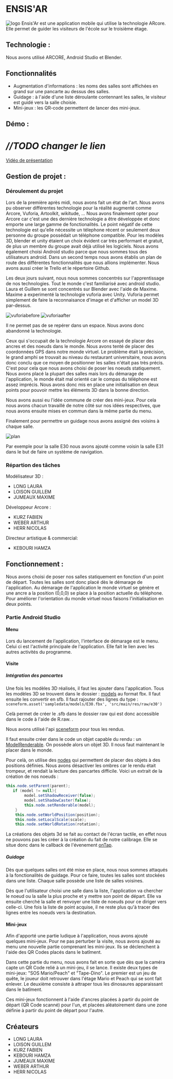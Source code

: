 # ENSIS'AR
![logo](images/logo.png)
Ensis'Ar est une application mobile qui utilise la technologie ARcore.
Elle permet de guider les visiteurs de l'école sur le troisième étage.

## Technologie :

Nous avons utilisé ARCORE, Android Studio et Blender.

## Fonctionnalités

* Augmentation d'informations : les noms des salles sont affichées en grand sur une pancarte au dessus des salles.
* Guidage : à l'aide d'une liste déroulante contennant les salles, le visiteur est guidé vers la salle choisie.
* Mini-jeux : les QR-code permettent de lancer des mini-jeux.

## Démo :

# _**//TODO changer le lien**_
[Vidéo de présentation](www.youtube.com)


## Gestion de projet :

### Déroulement du projet

 Lors de la première après midi, nous avons fait un état de l'art. Nous avons pu observer différentes technologie pour la réalité augmenté comme Arcore, Vuforia, Artoolkit, wikitude, ... Nous avons finalement opter pour Arcore car c'est une des dernière technologie a être développée et donc emporte une large gamme de fonctionalités. Le point négatif de cette technologie est qu'elle nécessite un télephone récent or seulement deux personne du groupe possédait un téléphone compatible. Pour les modèles 3D, blender et unity étaient un choix évident car très performant et gratuit, de plus un membre du groupe avait déjà utilisé les logiciels. Nous avons également choisi Android studio parce que nous sommes tous des utilisateurs android.
 Dans un second temps nous avons établis un plan de route des différentes fonctionnalités que nous allions implémenter. Nous avons aussi créer le Trello et le répertoire Github.

 Les deux jours suivant, nous nous sommes concentrés sur l'apprentissage de nos technologies. Tout le monde c'est familiarisé avec android studio. Laura et Guillem se sont concentrés sur Blender avec l'aide de Maxime. Maxime a experimenté la technologie vuforia avec Unity.
 Vuforia permet simplement de faire la reconnaisance d'image et d'afficher un model 3D par-dessus.

 ![vuforiabefore](images/vuforia.png) ![vuforiaafter](images/vuforia2.png)

 Il ne permet pas de se repérer dans un espace. Nous avons donc abandonné la technologie.

Ceux qui s'occupait de la technologie Arcore on essayé de placer des ancres et des noeuds dans le monde.
Nous avons tenté de placer des coordonnées GPS dans notre monde virtuel. Le problème était la précision, le grand amphi se trouvait au niveau du restaurant universitaire, nous avons donc conclu que ce moyen de positionner les salles n'était pas très précis. C'est pour cela que nous avons choisi de poser les noeuds statiquement.
Nous avons placé la plupart des salles mais lors du démarage de l'application, le monde était mal orienté car le compas du téléphone est assez imprécis. Nous avons donc mis en place une initialisation  en deux points pour pouvoir mettre les éléments 3D dans la bonne direction.

Nous avons aussi eu l'idée commune de créer des mini-jeux. Pour cela nous avons chacun travaillé de notre côté sur nos idées respectives, que nous avons ensuite mises en commun dans la même partie du menu.


Finalement pour permettre un guidage nous avons assigné des voisins à chaque salle.

![plan](images/plan.png)

Par exemple pour la salle E30 nous avons ajouté comme voisin la salle E31 dans le but de faire un système de navigation.


### Répartion des tâches

Modélisateur 3D :

* LONG LAURA
* LOISON GUILLEM
* JUMEAUX MAXIME

Développeur Arcore :
* KURZ FABIEN
* WEBER ARTHUR
* HERR NICOLAS

Directeur artistique & commercial:

* KEBOURI HAMZA



## Fonctionnement :
  Nous avons choisi de poser nos salles statiquement en fonction d'un point de départ. Toutes les salles sont donc placé dès le démarage de l'application. Au démarage de l'application le monde virtuel se génère et une ancre a la position (0,0,0) se place à la position actuelle du téléphone. Pour améliorer l'orientation du monde virtuel nous faisons l'initialisation en deux points.

### Partie Android Studio

#### Menu
  Lors du lancement de l'application, l'interface de démarage est le menu. Celui ci est l'activité principale de l'application. Elle fait le lien avec les autres activités du programme.

#### Visite

##### Intégration des pancartes
 Une fois les modèles 3D réalisés, il faut les ajouter dans l'application. Tous les modèles 3D se trouvent dans le dossier : [models](ENSISAR/app/sampledata/models) au format fbx. Il faut ensuite les convertir en sfb. Il faut rajouter des lignes du type :
 `sceneform.asset('sampledata/models/E30.fbx',
        'src/main/res/raw/e30')`

Celà permet de créer le .sfb dans le dossier raw qui est donc accessible dans le code à l'aide de R.raw. .

Nous avons utilisé l'api [sceneform](https://developers.google.com/ar/develop/java/sceneform/) pour tous les rendus.

Il faut ensuite créer dans le code un objet capable du rendu : un [ModelRenderable](ENSISAR/app/src/main/java/com/example/ensisar/EnsisarVisit.java#L187).
On possède alors un objet 3D. Il nous faut maintenant le placer dans le monde.

Pour celà, on utilise des [nodes](https://developers.google.com/ar/reference/java/sceneform/reference/com/google/ar/sceneform/Node) qui permettent de placer des objets à des positions définies.
Nous avons désactiver les ombres car le rendu était trompeur, et rendait la lecture des pancartes difficile. Voici un extrait de la création de nos noeuds :

``` java
this.node.setParent(parent);
   if (model != null){
        model.setShadowReceiver(false);
        model.setShadowCaster(false);
        this.node.setRenderable(model);
    }
    this.node.setWorldPosition(position);
    this.node.setLocalScale(scale);
    this.node.setWorldRotation(rotation);
```

La créations des objets 3d se fait au contact de l'écran tactile, en effet nous ne pouvons pas les créer à la création du fait de notre calibrage.
Elle se situe donc dans le callback de l'évenement [onTap](ENSISAR/app/src/main/java/com/example/ensisar/EnsisarVisit.java#L366).




##### Guidage

  Dès que quelques salles ont été mise en place, nous nous sommes attaqués à la fonctionalités de guidage. Pour ce faire, toutes les salles sont stockées dans une liste. Chaque salle possède une liste de salles voisines.

  Dès que l'utilisateur choisi une salle dans la liste, l'application va chercher le noeud ou la salle la plus proche et y mettre son point de départ. Elle va ensuite cherché la salle et renvoyer une liste de noeuds pour ce diriger vers celle-ci. Une fois la liste de point acquise, il ne reste plus qu'à tracer des lignes entre les noeuds vers la destination.


#### Mini-jeux

Afin d'apporté une partie ludique à l'application, nous avons ajouté quelques mini-jeux. Pour ne pas perturber la visite, nous avons ajouté au menu une nouvelle partie comprenant les mini-jeux. Ils se déclenchent à l'aide des QR Codes placés dans le batîment.
  
  Dans cette partie du menu, nous avons fait en sorte que dès que la caméra capte un QR Code relié à un mini-jeu, il se lance. Il existe deux types de mini-jeux: "SOS Mario/Peach" et "Tape-Dino". Le premier est un jeu de quête, le joueur doit retrouver dans l'étage Mario et Peach qui se sont fait enlever. Le deuxième consiste à attraper tous les dinosaures apparaissant dans le batîment.

  Ces mini-jeux fonctionnent à l'aide d'ancres placées à partir du point de départ (QR Code scanné) pour l'un, et placées aléatoirement dans une zone définie à partir du point de départ pour l'autre.


## Créateurs

* LONG LAURA
* LOISON GUILLEM
* KURZ FABIEN
* KEBOURI HAMZA
* JUMEAUX MAXIME
* WEBER ARTHUR
* HERR NICOLAS
